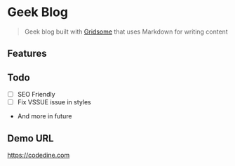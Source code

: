 # Geek Blog

> Geek blog built with [Gridsome](https://gridsome.org) that uses Markdown for writing content

## Features

## Todo
- [ ] SEO Friendly
- [ ] Fix VSSUE issue in styles
- And more in future

## Demo URL

https://codedine.com